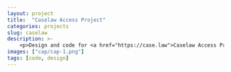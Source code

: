 ```yaml
---
layout: project
title:  "Caselaw Access Project"
categories: projects
slug: caselaw
description: >-
    <p>Design and code for <a href="https://case.law">Caselaw Access Project</a> — expanding public access to 360 years of case law.</p>
images: ["cap/cap-1.png"]
tags: [code, design]
---
```




